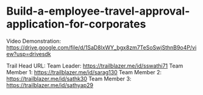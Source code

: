 # Build-a-employee-travel-approval-application-for-corporates

Video Demonstration:
https://drive.google.com/file/d/1SaD8lxWY_bgx8zm7TeSoSwjSthnB9o4P/view?usp=drivesdk

Trail Head URL:
Team Leader: https://trailblazer.me/id/sswathi71
Team Member 1: https://trailblazer.me/id/sarag130
Team Member 2: https://trailblazer.me/id/sathk30
Team Member 3: https://trailblazer.me/id/sathyap29
